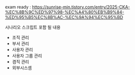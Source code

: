 
exam ready : https://sunrise-min.tistory.com/entry/2025-CKA-%EC%8B%9C%ED%97%98-%EC%A4%80%EB%B9%84-%ED%95%B5%EC%8B%AC-%EC%9A%94%EC%95%BD




시나리오 스크립트 포함 될 내용 
- 조직 관리 
- 부서 관리 
- 사용자 관리 
- 사용자 그룹 관리 
- 겸직 관리 
- 외부시스셈